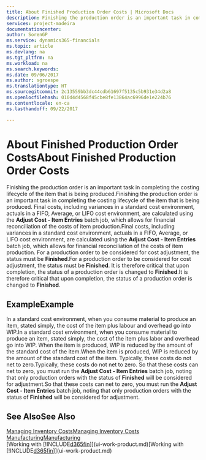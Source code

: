 ```yaml
---
title: About Finished Production Order Costs | Microsoft Docs
description: Finishing the production order is an important task in completing the costing lifecycle of the item that is being produced. Final costs, including variances in a standard cost environment, actuals in a FIFO, Average, or LIFO cost environment, are calculated using the **Adjust Cost - Item Entries** batch job.
services: project-madeira
documentationcenter: 
author: SorenGP
ms.service: dynamics365-financials
ms.topic: article
ms.devlang: na
ms.tgt_pltfrm: na
ms.workload: na
ms.search.keywords: 
ms.date: 09/06/2017
ms.author: sgroespe
ms.translationtype: HT
ms.sourcegitcommit: 2c13559bb3dc44cdb61697f5135c5b931e34d2a8
ms.openlocfilehash: 010d4d4568f45cbe8fe13864ac6996de1e224b76
ms.contentlocale: en-ca
ms.lasthandoff: 09/22/2017

---
```

# <a name="about-finished-production-order-costs"></a><span data-ttu-id="feb5f-104">About Finished Production Order Costs</span><span class="sxs-lookup"><span data-stu-id="feb5f-104">About Finished Production Order Costs</span></span>
<span data-ttu-id="feb5f-105">Finishing the production order is an important task in completing the costing lifecycle of the item that is being produced.</span><span class="sxs-lookup"><span data-stu-id="feb5f-105">Finishing the production order is an important task in completing the costing lifecycle of the item that is being produced.</span></span> <span data-ttu-id="feb5f-106">Final costs, including variances in a standard cost environment, actuals in a FIFO, Average, or LIFO cost environment, are calculated using the **Adjust Cost - Item Entries** batch job, which allows for financial reconciliation of the costs of item production.</span><span class="sxs-lookup"><span data-stu-id="feb5f-106">Final costs, including variances in a standard cost environment, actuals in a FIFO, Average, or LIFO cost environment, are calculated using the **Adjust Cost - Item Entries** batch job, which allows for financial reconciliation of the costs of item production.</span></span> <span data-ttu-id="feb5f-107">For a production order to be considered for cost adjustment, the status must be **Finished**.</span><span class="sxs-lookup"><span data-stu-id="feb5f-107">For a production order to be considered for cost adjustment, the status must be **Finished**.</span></span> <span data-ttu-id="feb5f-108">It is therefore critical that upon completion, the status of a production order is changed to **Finished**.</span><span class="sxs-lookup"><span data-stu-id="feb5f-108">It is therefore critical that upon completion, the status of a production order is changed to **Finished**.</span></span>  

## <a name="example"></a><span data-ttu-id="feb5f-109">Example</span><span class="sxs-lookup"><span data-stu-id="feb5f-109">Example</span></span>  
 <span data-ttu-id="feb5f-110">In a standard cost environment, when you consume material to produce an item, stated simply, the cost of the item plus labour and overhead go into WIP.</span><span class="sxs-lookup"><span data-stu-id="feb5f-110">In a standard cost environment, when you consume material to produce an item, stated simply, the cost of the item plus labor and overhead go into WIP.</span></span> <span data-ttu-id="feb5f-111">When the item is produced, WIP is reduced by the amount of the standard cost of the item.</span><span class="sxs-lookup"><span data-stu-id="feb5f-111">When the item is produced, WIP is reduced by the amount of the standard cost of the item.</span></span> <span data-ttu-id="feb5f-112">Typically, these costs do not net to zero.</span><span class="sxs-lookup"><span data-stu-id="feb5f-112">Typically, these costs do not net to zero.</span></span> <span data-ttu-id="feb5f-113">So that these costs can net to zero, you must run the **Adjust Cost - Item Entries** batch job, noting that only production orders with the status of **Finished** will be considered for adjustment.</span><span class="sxs-lookup"><span data-stu-id="feb5f-113">So that these costs can net to zero, you must run the **Adjust Cost - Item Entries** batch job, noting that only production orders with the status of **Finished** will be considered for adjustment.</span></span>  

## <a name="see-also"></a><span data-ttu-id="feb5f-114">See Also</span><span class="sxs-lookup"><span data-stu-id="feb5f-114">See Also</span></span>  
[<span data-ttu-id="feb5f-115">Managing Inventory Costs</span><span class="sxs-lookup"><span data-stu-id="feb5f-115">Managing Inventory Costs</span></span>](finance-manage-inventory-costs.md)  
[<span data-ttu-id="feb5f-116">Manufacturing</span><span class="sxs-lookup"><span data-stu-id="feb5f-116">Manufacturing</span></span>](production-manage-manufacturing.md)  
<span data-ttu-id="feb5f-117">[Working with [!INCLUDE[d365fin](includes/d365fin_md.md)]](ui-work-product.md)</span><span class="sxs-lookup"><span data-stu-id="feb5f-117">[Working with [!INCLUDE[d365fin](includes/d365fin_md.md)]](ui-work-product.md)</span></span>

